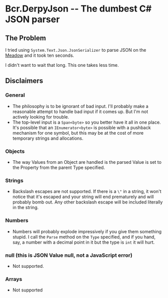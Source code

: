 # Bcr.DerpyJson -- The dumbest C# JSON parser

## The Problem

I tried using `System.Text.Json.JsonSerializer` to parse JSON on the
[Meadow](https://www.wildernesslabs.co/) and it took ten seconds.

I didn't want to wait that long. This one takes less time.

## Disclaimers

### General

* The philosophy is to be ignorant of bad input. I'll probably make a
  reasonable attempt to handle bad input if it comes up. But I'm not
  actively looking for trouble.
* The top-level input is a `Span<byte>` so you better have it all in
  one place. It's possible that an `IEnumerator<byte>` is possible with a
  pushback mechanism for one symbol, but this may be at the cost of
  more temporary strings and allocations.

### Objects

* The way Values from an Object are handled is the parsed Value is set to
  the Property from the parent Type specified.

### Strings

* Backslash escapes are not supported. If there is a `\"` in a string, it
  won't notice that it's escaped and your string will end prematurely and
  will probably bomb out. Any other backslash escape will be included
  literally in the string.

### Numbers

* Numbers will probably explode impressively if you give them something
  stupid. I call the `Parse` method on the `Type` specified, and if
  you hand, say, a number with a decimal point in it but the type is
  `int` it will hurt.

### null (this is JSON Value null, not a JavaScript error)

* Not supported.

### Arrays

* Not supported
